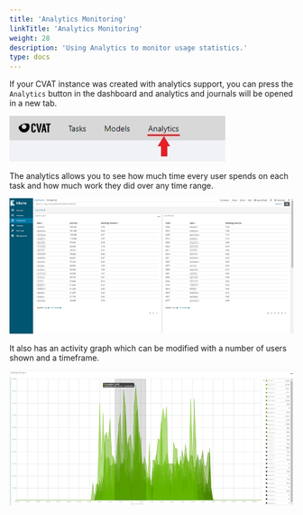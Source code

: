 ```yaml
---
title: 'Analytics Monitoring'
linkTitle: 'Analytics Monitoring'
weight: 28
description: 'Using Analytics to monitor usage statistics.'
type: docs
---
```


If your CVAT instance was created with analytics support, you can press the `Analytics` button in the dashboard
and analytics and journals will be opened in a new tab.

![](/images/image113.jpg)

The analytics allows you to see how much time every user spends on each task
and how much work they did over any time range.

![](/images/image097.jpg)

It also has an activity graph which can be modified with a number of users shown and a timeframe.

![](/images/image096.jpg)

